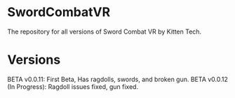# SwordCombatVR
The repository for all versions of Sword Combat VR by Kitten Tech.

# Versions
BETA v0.0.11: First Beta, Has ragdolls, swords, and broken gun.
BETA v0.0.12 (In Progress): Ragdoll issues fixed, gun fixed.
